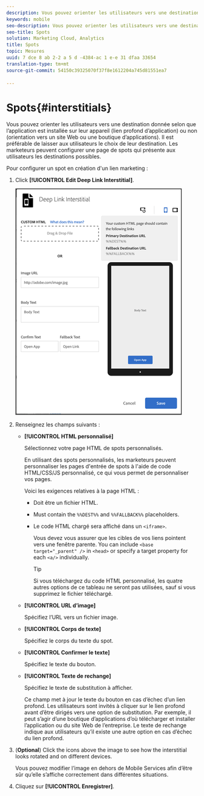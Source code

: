 ```yaml
---
description: Vous pouvez orienter les utilisateurs vers une destination donnée selon que l’application est installée sur leur appareil (lien profond d’application) ou non (orientation vers un site Web ou une boutique d’applications).
keywords: mobile
seo-description: Vous pouvez orienter les utilisateurs vers une destination donnée selon que l’application est installée sur leur appareil (lien profond d’application) ou non (orientation vers un site Web ou une boutique d’applications).
seo-title: Spots
solution: Marketing Cloud, Analytics
title: Spots
topic: Mesures
uuid: 7 dce 8 ab 2-2 a 5 d -4384-ac 1 e-e 31 dfaa 33654
translation-type: tm+mt
source-git-commit: 54150c39325070f37f8e1612204a745d81551ea7

---
```



# Spots{#interstitials}

Vous pouvez orienter les utilisateurs vers une destination donnée selon que l’application est installée sur leur appareil (lien profond d’application) ou non (orientation vers un site Web ou une boutique d’applications). Il est préférable de laisser aux utilisateurs le choix de leur destination. Les marketeurs peuvent configurer une page de spots qui présente aux utilisateurs les destinations possibles.

Pour configurer un spot en création d'un lien marketing :

1. Click **[!UICONTROL Edit Deep Link Interstitial]**.

   ![Spot de lien profond](assets/interstitial2.png)

1. Renseignez les champs suivants :

   * **[!UICONTROL HTML personnalisé]**

      Sélectionnez votre page HTML de spots personnalisés.

      En utilisant des spots personnalisés, les marketeurs peuvent personnaliser les pages d'entrée de spots à l'aide de code HTML/CSS/JS personnalisé, ce qui vous permet de personnaliser vos pages.

      Voici les exigences relatives à la page HTML :

      * Doit être un fichier HTML.
      * Must contain the `%%DEST%%` and `%%FALLBACK%%` placeholders.
      * Le code HTML chargé sera affiché dans un `<iframe>`.

         Vous devez vous assurer que les cibles de vos liens pointent vers une fenêtre parente. You can include `<base target="_parent" />` in `<head>` or specify a target property for each `<a/>` individually.

         >[!TIP]
         >
         >Si vous téléchargez du code HTML personnalisé, les quatre autres options de ce tableau ne seront pas utilisées, sauf si vous supprimez le fichier téléchargé.
   * **[!UICONTROL URL d’image]**

      Spécifiez l’URL vers un fichier image.

   * **[!UICONTROL Corps de texte]**

      Spécifiez le corps du texte du spot.

   * **[!UICONTROL Confirmer le texte]**

      Spécifiez le texte du bouton.

   * **[!UICONTROL Texte de rechange]**

      Spécifiez le texte de substitution à afficher.

      Ce champ met à jour le texte du bouton en cas d’échec d’un lien profond. Les utilisateurs sont invités à cliquer sur le lien profond avant d’être dirigés vers une option de substitution. Par exemple, il peut s’agir d’une boutique d’applications d’où télécharger et installer l’application ou du site Web de l’entreprise. Le texte de rechange indique aux utilisateurs qu’il existe une autre option en cas d’échec du lien profond.


1. (**Optional**) Click the icons above the image to see how the interstitial looks rotated and on different devices.

   Vous pouvez modifier l’image en dehors de Mobile Services afin d’être sûr qu’elle s’affiche correctement dans différentes situations.
1. Cliquez sur **[!UICONTROL Enregistrer]**.
